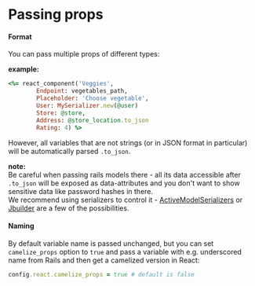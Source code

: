 # Passing props

#### Format

You can pass multiple props of different types:

**example:**  
```ruby
<%= react_component('Veggies',
        Endpoint: vegetables_path,
        Placeholder: 'Choose vegetable',
        User: MySerializer.new(@user)
        Store: @store,
        Address: @store_location.to_json
        Rating: 4) %>
```

However, all variables that are not strings (or in JSON  format in particular) will be automatically parsed `.to_json`.

**note:**  
Be careful when passing rails models there - all its data accessible after `.to_json` will be exposed as data-attributes and you don't want to show sensitive data like password hashes in there.  
We  recommend using serializers to control it - [ActiveModelSerializers](https://github.com/rails-api/active_model_serializers) or [Jbuilder](https://github.com/rails/jbuilder) are a few of the possibilities.

#### Naming

By default variable name is passed unchanged, but you can set `camelize_props` option to `true` and pass a variable with e.g. underscored name from Rails and then get a camelized version in React: 

```ruby
config.react.camelize_props = true # default is false
```